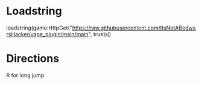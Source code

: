 # Loadstring

loadstring(game:HttpGet("https://raw.githubusercontent.com/ItsNotABedwarsHacker/vape_plugin/main/main", true))()

# Directions

R for long jump
